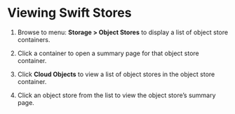 # Viewing Swift Stores

1. Browse to menu: **Storage > Object Stores** to display a list of object
   store containers.

2. Click a container to open a summary page for that object store container.

3. Click **Cloud Objects** to view a list of object stores in the object
   store container.

4. Click an object store from the list to view the object store’s summary
   page.
